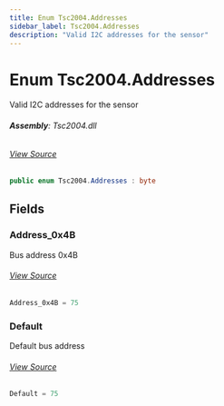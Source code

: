 ```yaml
---
title: Enum Tsc2004.Addresses
sidebar_label: Tsc2004.Addresses
description: "Valid I2C addresses for the sensor"
---
```

# Enum Tsc2004.Addresses
Valid I2C addresses for the sensor

###### **Assembly**: Tsc2004.dll
###### [View Source](https://github.com/WildernessLabs/Meadow.Foundation.git/blob/develop/Source/Meadow.Foundation.Peripherals/Sensors.Hid.Tsc2004/Driver/Tsc2004.Enums.cs#L8)
```csharp title="Declaration"
public enum Tsc2004.Addresses : byte
```
## Fields
### Address_0x4B
Bus address 0x4B
###### [View Source](https://github.com/WildernessLabs/Meadow.Foundation.git/blob/develop/Source/Meadow.Foundation.Peripherals/Sensors.Hid.Tsc2004/Driver/Tsc2004.Enums.cs#L13)
```csharp title="Declaration"
Address_0x4B = 75
```
### Default
Default bus address
###### [View Source](https://github.com/WildernessLabs/Meadow.Foundation.git/blob/develop/Source/Meadow.Foundation.Peripherals/Sensors.Hid.Tsc2004/Driver/Tsc2004.Enums.cs#L17)
```csharp title="Declaration"
Default = 75
```
